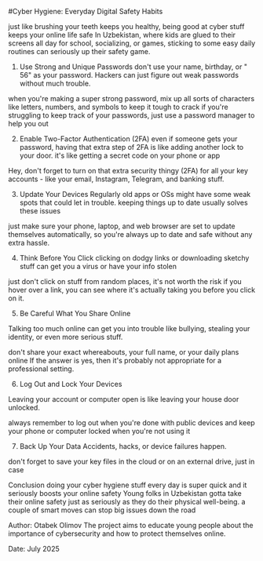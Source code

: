 #Cyber Hygiene: Everyday Digital Safety Habits

 just like brushing your teeth keeps you healthy, being good at cyber stuff keeps your online life safe In Uzbekistan, where kids are glued to their screens all day for school, socializing, or games, sticking to some easy daily routines can seriously up their safety game.



1. Use Strong and Unique Passwords
 don't use your name, birthday, or "
56" as your password. Hackers can just figure out weak passwords without much trouble.

 when you're making a super strong password, mix up all sorts of characters like letters, numbers, and symbols to keep it tough to crack if you're struggling to keep track of your passwords, just use a password manager to help you out



2. Enable Two-Factor Authentication (2FA)
 even if someone gets your password, having that extra step of 2FA is like adding another lock to your door. it's like getting a secret code on your phone or app

 Hey, don't forget to turn on that extra security thingy (2FA) for all your key accounts - like your email, Instagram, Telegram, and banking stuff.



3. Update Your Devices Regularly
 old apps or OSs might have some weak spots that could let in trouble. keeping things up to date usually solves these issues

 just make sure your phone, laptop, and web browser are set to update themselves automatically, so you're always up to date and safe without any extra hassle.



4. Think Before You Click
 clicking on dodgy links or downloading sketchy stuff can get you a virus or have your info stolen

 just don't click on stuff from random places, it's not worth the risk if you hover over a link, you can see where it's actually taking you before you click on it.



5. Be Careful What You Share Online

 Talking too much online can get you into trouble like bullying, stealing your identity, or even more serious stuff.

 don't share your exact whereabouts, your full name, or your daily plans online If the answer is yes, then it's probably not appropriate for a professional setting.



6. Log Out and Lock Your Devices

Leaving your account or computer open is like leaving your house door unlocked.


 always remember to log out when you're done with public devices and keep your phone or computer locked when you're not using it



7. Back Up Your Data
Accidents, hacks, or device failures happen.

 don't forget to save your key files in the cloud or on an external drive, just in case



Conclusion
 doing your cyber hygiene stuff every day is super quick and it seriously boosts your online safety Young folks in Uzbekistan gotta take their online safety just as seriously as they do their physical well-being. a couple of smart moves can stop big issues down the road



Author: Otabek Olimov
The project aims to educate young people about the importance of cybersecurity and how to protect themselves online.

Date: July 2025
